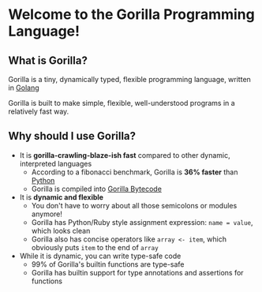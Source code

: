 # Welcome to the Gorilla Programming Language!

## What is Gorilla?

Gorilla is a tiny, dynamically typed, flexible programming language, written in [Golang](https://golang.org/)

Gorilla is built to make simple, flexible, well-understood programs in a relatively fast way.

## Why should I use Gorilla?

- It is **gorilla-crawling-blaze-ish fast** compared to other dynamic, interpreted languages
    - According to a fibonacci benchmark, Gorilla is **36% faster** than [Python](https://www.python.org/)
    - Gorilla is compiled into [Gorilla Bytecode](https://github.com/SnowballSH/Gorilla/blob/master/code/code.go#L6-L100)
- It is **dynamic and flexible**
    - You don't have to worry about all those semicolons or modules anymore!
    - Gorilla has Python/Ruby style assignment expression: `name = value`, which looks clean
    - Gorilla also has concise operators like `array <- item`, which obviously puts `item` to the end of `array`
- While it is dynamic, you can write type-safe code
    - 99% of Gorilla's builtin functions are type-safe
    - Gorilla has builtin support for type annotations and assertions for functions


